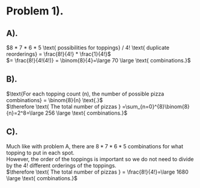 # Problem 1).

## A\).

$8 * 7 * 6 * 5 \text{ possibilities for toppings} / 4! \text{ duplicate reorderings} = \frac{8!}{4!} * \frac{1}{4!}$\
$= \frac{8!}{4!(4!)} = \binom{8}{4}=\large 70 \large \text{ combinations.}$

## B\).

$\text{For each topping count (n), the number of possible pizza combinations} = \binom{8}{n} \text{.}$\
$\therefore \text{ The total number of pizzas } =\sum_{n=0}^{8}\binom{8}{n}=2^8=\large 256 \large \text{ combinations.}$

## C\).

$\text{Much like with problem A, there are } 8 * 7 * 6 * 5 \text{ combinations for what topping to put in each spot.}$\
$\text{However, the order of the toppings is important so we do not need to divide by the } 4! \text{ different orderings of the toppings.}$\
$\therefore \text{ The total number of pizzas } = \frac{8!}{4!}=\large 1680 \large \text{ combinations.}$
